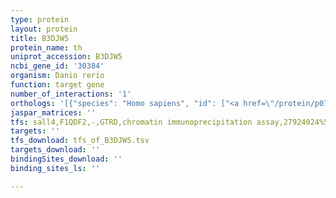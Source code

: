 ```yaml
---
type: protein
layout: protein
title: B3DJW5
protein_name: th
uniprot_accession: B3DJW5
ncbi_gene_id: '30384'
organism: Danio rerio
function: target gene
number_of_interactions: '1'
orthologs: '[{"species": "Homo sapiens", "id": ["<a href=\"/protein/p07101\">P07101</a>"]}, {"species": "Mus musculus", "id": ["<a href=\"/protein/p24529\">P24529</a>"]}, {"species": "Rattus norvegicus", "id": ["P04177"]}, {"species": "Caenorhabditis elegans", "id": ["S6FN11"]}]'
jaspar_matrices: ''
tfs: sall4,F1QDF2,-,GTRD,chromatin immunoprecipitation assay,27924024%5Buid%5D,No
targets: ''
tfs_download: tfs_of_B3DJW5.tsv
targets_download: ''
bindingSites_download: ''
binding_sites_ls: ''

---
```

